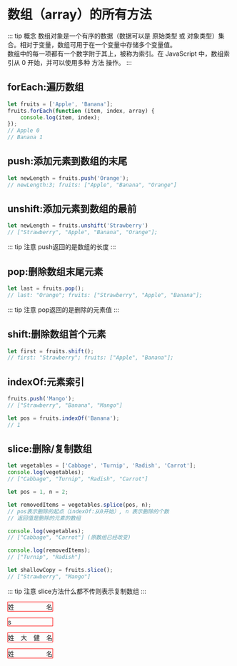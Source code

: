 # 数组（array）的所有方法

::: tip 概念
数组对象是一个<span class="red">有序的数据</span>（数据可以是 原始类型 或 对象类型）集合。相对于变量，数组可用于在一个变量中存储多个变量值。<br />
数组中的每一项都有一个数字附于其上，被称为索引。在 JavaScript 中，数组索引从 0 开始，并可以使用多种 方法 操作。
:::

## forEach:遍历数组

``` js
let fruits = ['Apple', 'Banana'];
fruits.forEach(function (item, index, array) {
    console.log(item, index);
});
// Apple 0
// Banana 1
```

## push:添加元素到数组的末尾
```js
let newLength = fruits.push('Orange');
// newLength:3; fruits: ["Apple", "Banana", "Orange"]
```

## unshift:添加元素到数组的最前
```js
let newLength = fruits.unshift('Strawberry') 
// ["Strawberry", "Apple", "Banana", "Orange"];
```

::: tip 注意
push返回的是数组的长度
:::

## pop:删除数组末尾元素
```js
let last = fruits.pop(); 
// last: "Orange"; fruits: ["Strawberry", "Apple", "Banana"];
```
::: tip 注意
pop返回的是删除的元素值
:::

## shift:删除数组首个元素
```js
let first = fruits.shift();
// first: "Strawberry"; fruits: ["Apple", "Banana"];
```

## indexOf:元素索引

``` js
fruits.push('Mango');
// ["Strawberry", "Banana", "Mango"]

let pos = fruits.indexOf('Banana');
// 1
```
## slice:删除/复制数组

```js
let vegetables = ['Cabbage', 'Turnip', 'Radish', 'Carrot'];
console.log(vegetables); 
// ["Cabbage", "Turnip", "Radish", "Carrot"]

let pos = 1, n = 2;

let removedItems = vegetables.splice(pos, n);
// pos表示删除的起点（indexOf:从0开始）, n 表示删除的个数
// 返回值是删除的元素的数组

console.log(vegetables); 
// ["Cabbage", "Carrot"] (原数组已经改变)

console.log(removedItems); 
// ["Turnip", "Radish"]
```


```js
let shallowCopy = fruits.slice();
// ["Strawberry", "Mango"]
```

::: tip 注意
slice方法什么都不传则表示复制数组
:::

<style>
    .box{
    }

    .box p {
        width: 100px;
        border: 1px solid red;
        text-align-last: justify;
        vertical-align: top;
    }
</style>
<div class="box">
    <p>姓名</p>
    <p>s</p>
    <p>姓大健名</p>
    <p>姓名</p>
</div>

<script>
    let arr1 = [1, 32, 4, 5];
    const arr = Math.max.call(Math, ...arr1);
    console.log(arr)
</script>
